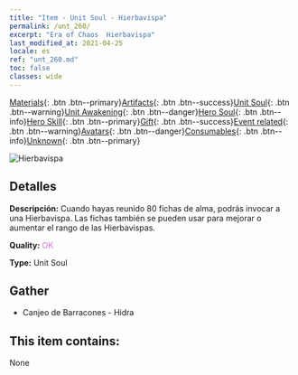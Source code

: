 ```yaml
---
title: "Item - Unit Soul - Hierbavispa"
permalink: /unt_260/
excerpt: "Era of Chaos  Hierbavispa"
last_modified_at: 2021-04-25
locale: es
ref: "unt_260.md"
toc: false
classes: wide
---
```

 [Materials](/ItemsES/){: .btn .btn--primary}[Artifacts](/ItemsES/Artifacts/){: .btn .btn--success}[Unit Soul](/ItemsES/UnitSoul/){: .btn .btn--warning}[Unit Awakening](/ItemsES/UnitAwakening/){: .btn .btn--danger}[Hero Soul](/ItemsES/HeroSoul/){: .btn .btn--info}[Hero Skill](/ItemsES/HeroSkill/){: .btn .btn--primary}[Gift](/ItemsES/Gift/){: .btn .btn--success}[Event related](/ItemsES/Events/){: .btn .btn--warning}[Avatars](/ItemsES/Avatars/){: .btn .btn--danger}[Consumables](/ItemsES/Consumables/){: .btn .btn--info}[Unknown](/ItemsES/Unknown/){: .btn .btn--primary}

 ![Hierbavispa](/images/u/ti_dufengcao.jpg)

## Detalles
 **Descripción:** Cuando hayas reunido 80 fichas de alma, podrás invocar a una Hierbavispa. Las fichas también se pueden usar para mejorar o aumentar el rango de las Hierbavispas.

 **Quality:** <span style="color: #DA70D6">OK</span>

 **Type:** Unit Soul

## Gather

*    Canjeo de Barracones - Hidra 

## This item contains:

  None

